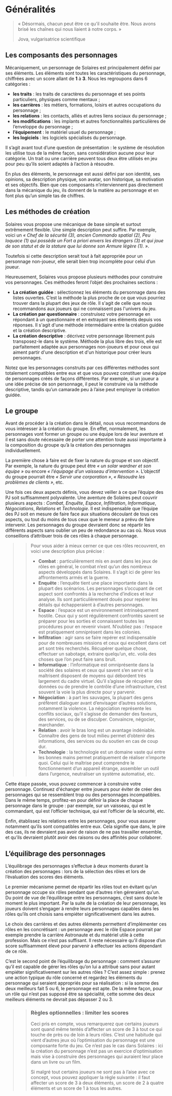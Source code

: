 # Généralités
> « Désormais, chacun peut être ce qu’il souhaite être. Nous avons brisé les chaînes qui nous liaient à notre corps. »
>
> Jova, vulgarisatrice scientifique

## Les composants des personnages
Mécaniquement, un personnage de Solaires est principalement défini par ses éléments. Les éléments sont toutes les caractéristiques du personnage, chiffrées avec un score allant de **1** à **3**. Nous les regroupons dans 6 catégories :
* **les traits** : les traits de caractères du personnage et ses points particuliers, physiques comme mentaux ;
* **les carrières** : les métiers, formations, loisirs et autres occupations du personnage ;
* **les relations** : les contacts, alliés et autres liens sociaux du personnage ;
* **les modifications** : les implants et autres fonctionnalités particulières de l’enveloppe du personnage ;
* **l’équipement** : le matériel usuel du personnage ;
* **les logiciels** : les logiciels spécialisés du personnage.

Il s’agit avant tout d’une question de présentation : le système de résolution les utilise tous de la même façon, sans considération aucune pour leur catégorie. Un trait ou une carrière peuvent tous deux être utilisés en jeu pour peu qu’ils soient adaptés à l’action à résoudre.

En plus des éléments, le personnage est aussi défini par son identité, ses opinions, sa description physique, son avatar, son historique, sa motivation et ses objectifs. Bien que ces composants n’interviennent pas directement dans la mécanique du jeu, ils donnent de la matière au personnage et en font plus qu’un simple tas de chiffres.

## Les méthodes de création
Solaires vous propose une mécanique de base simple et surtout extrêmement flexible. Une simple description peut suffire. Par exemple, voici un *« Chef de la sécurité (3), ancien Commando spatial (2), Peu loquace (1) qui possède un Fort a priori envers les étrangers (3) et qui joue de son statut et de la stature que lui donne son Armure légère (1). »*.

Toutefois si cette description serait tout à fait appropriée pour un personnage non-joueur, elle serait bien trop incomplète pour celui d’un joueur.

Heureusement, Solaires vous propose plusieurs méthodes pour construire vos personnages. Ces méthodes feront l’objet des prochaines sections :
* **La création guidée** : sélectionnez les éléments du personnage dans des listes ouvertes. C’est la méthode la plus proche de ce que vous pourriez trouver dans la plupart des jeux de rôle. Il s'agit de celle que nous recommandons aux joueurs qui ne connaissent pas l'univers du jeu.
* **La création par questionnaire** : construisez votre personnage en répondant à un questionnaire et en extrayant ses éléments depuis vos réponses. Il s'agit d'une méthode intermédiaire entre la création guidée et la création descriptive.
* **La création descriptive** : décrivez votre personnage librement puis transposez-le dans le système. Méthode la plus libre des trois, elle est parfaitement adaptée aux personnages non-joueurs et pour ceux qui aiment partir d'une description et d'un historique pour créer leurs personnages.

Notez que les personnages construits par ces différentes méthodes sont totalement compatibles entre eux et que vous pouvez constituer une équipe de personnages créés de façons différentes. Par exemple, si un joueur a une idée précise de son personnage, il peut le construire via la méthode descriptive, tandis qu’un camarade peu à l’aise peut employer la création guidée.

## Le groupe
Avant de procéder à la création dans le détail, nous vous recommandons de vous intéresser à la création du groupe. En effet, normalement, les personnages vont former un groupe ou une équipe lors de leur aventure et il est sans doute nécessaire de porter une attention toute aussi importante à la composition du groupe qu’à la création des personnages individuellement.

La première chose à faire est de fixer la nature du groupe et son objectif. Par exemple, la nature du groupe peut être *« un solar wardner et son équipe »* ou encore *« l’équipage d’un vaisseau d’intervention »*. L’objectif du groupe pourrait être *« Servir une corporation »*, *« Résoudre les problèmes de clients »*, etc.

Une fois ces deux aspects définis, vous devez veiller à ce que l’équipe des PJ soit suffisamment polyvalente. Une aventure de Solaires peut couvrir plusieurs aspects : *Combat*, *Enquête*, *Espace*, *Infiltration*, *Informatique*, *Négociations*, *Relations* et *Technologie*. Il est indispensable que l’équipe des PJ soit en mesure de faire face aux situations découlant de tous ces aspects, ou tout du moins de tous ceux que le meneur a prévu de faire intervenir. Les personnages du groupe devraient donc se répartir les différents aspects sans oublier un peu de redondance au cas où. Nous vous conseillons d’attribuer trois de ces rôles à chaque personnage.

>> Pour vous aider à mieux cerner ce que ces rôles recouvrent, en voici une description plus précise :
>> * **Combat** : particulièrement mis en avant dans les jeux de rôles en général, le combat n’est qu’un des nombreux aspects développés dans Solaires. Il s’agit ici de gérer les affrontements armés et la guerre.
>> * **Enquête** : l’enquête tient une place importante dans la plupart des scénarios. Les personnages s’occupant de cet aspect sont confrontés à la recherche d’indices et leur analyse. Ils sont particulièrement doués pour repérer les détails qui échapperaient à d’autres personnages.
>> * **Espace** : l’espace est un environnement intrinsèquement hostile. Ceux qui y sont régulièrement confrontés savent se préparer pour les sorties et connaissent toutes les procédures pour en revenir vivant. N’oubliez pas : l’espace est pratiquement omniprésent dans les colonies.
>> * **Infiltration** : agir sans se faire repérer est indispensable pour de nombreuses missions et ceux qui excellent dans cet art sont très recherchés. Récupérer quelque chose, effectuer un sabotage, extraire quelqu’un, etc. voila des choses que l’on peut faire sans bruit.
>> * **Informatique** : l’informatique est omniprésente dans la société des solaires et ceux qui savent s’en servir et la maîtrisent disposent de moyens qui débordent très largement du cadre virtuel. Qu’il s’agisse de récupérer des données ou de prendre le contrôle d’une infrastructure, c’est souvent la voie la plus directe pour y parvenir.
>> * **Négociation** : à part les sauvages, la plupart des gens préfèrent dialoguer avant d’envisager d’autres solutions, notamment la violence. La négociation représente les conflits sociaux, qu’il s’agisse de demander des faveurs, des services, ou de se disculper. Convaincre, négocier, marchander.
>> * **Relation** : avoir le bras long est un avantage indéniable. Connaître des gens de tout milieu permet d’obtenir des informations, des services ou du soutien en cas de coup dur.
>> * **Technologie** : la technologie est un domaine vaste qui entre les bonnes mains permet pratiquement de réaliser n’importe quoi. Celui qui le maîtrise peut comprendre le fonctionnement d’un appareil étrange, assembler un outil dans l’urgence, neutraliser un système automatisé, etc.

Cette étape passée, vous pouvez commencer à construire votre personnage. Continuez d'échanger entre joueurs pour éviter de créer des personnages qui se ressemblent trop ou des personnages incompatibles. Dans le même temps, profitez-en pour définir la place de chaque personnage dans le groupe : par exemple, sur un vaisseau, qui est le commandant, qui est l’officier technique, qui est l’officier de la sécurité, etc.

Enfin, établissez les relations entre les personnages, pour vous assurer notamment qu’ils sont compatibles entre eux. Cela signifie que dans, le pire des cas, ils ne devraient pas avoir de raison de ne pas travailler ensemble, et qu’ils devraient plutôt avoir des raisons ou des affinités pour collaborer.

## L’équilibrage des personnages
L’équilibrage des personnages s’effectue à deux moments durant la création des personnages : lors de la sélection des rôles et lors de l’évaluation des scores des éléments.

Le premier mécanisme permet de répartir les rôles tout en évitant qu’un personnage occupe six rôles pendant que d’autres n’en géreraient qu'un. Du point de vue de l’équilibrage entre les personnages, c’est sans doute le moment le plus important. Par la suite de la création de leur personnage, les joueurs doivent s’engager à rendre leurs personnages capables dans les rôles qu’ils ont choisis sans empiéter significativement dans les autres.

Le choix des carrières et des autres éléments permettent d’implémenter ces rôles en les concrétisant : un personnage avec le rôle Espace pourrait par exemple prendre la carrière Astronaute et du matériel utile à cette profession. Mais ce n’est pas suffisant. Il reste nécessaire qu’il dispose d’un score suffisamment élevé pour parvenir à effectuer les actions dépendant de ce rôle.

C’est le second point de l’équilibrage du personnage : comment s’assurer qu’il est capable de gérer les rôles qu’on lui a attribué sans pour autant empiéter significativement sur les autres rôles ? C’est assez simple : prenez une action typique du rôle concerné et regardez les éléments du personnage qui seraient appropriés pour sa réalisation : si la somme des deux meilleurs fait 5 ou 6, le personnage est apte. De la même façon, pour un rôle qui n’est pas supposé être sa spécialité, cette somme des deux meilleurs éléments ne devrait pas dépasser 2 ou 3.

>> ### Règles optionnelles : limiter les scores
>> Ceci pris en compte, vous remarquerez que certains joueurs sont quand même tentés d’affecter un score de 3 à tout ce qui touche de près ou de loin à leurs rôles. C’est une habitude qui vient d’autres jeux où l’optimisation du personnage est une composante forte du jeu. Ce n’est pas le cas dans Solaires : ici la création du personnage n’est pas un exercice d’optimisation mais vise à construire des personnages qui auraient leur place dans un livre ou un film.
>> 
>> Si malgré tout certains joueurs ne sont pas à l’aise avec ce concept, vous pouvez appliquer la règle suivante : il faut affecter un score de 3 à deux éléments, un score de 2 à quatre éléments et un score de 1 à tous les autres.

